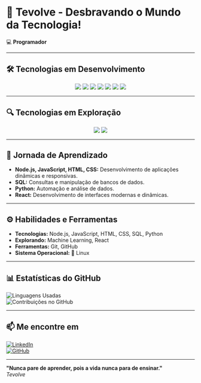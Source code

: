 # 🚀 **Tevolve - Desbravando o Mundo da Tecnologia!**

💻 **Programador**

---

## 🛠️ **Tecnologias em Desenvolvimento**  

<p align="center">
  <img src="https://img.shields.io/badge/Node.js-339933?style=flat&logo=node.js&logoColor=white" />
  <img src="https://img.shields.io/badge/JavaScript-F7DF1E?style=flat&logo=javascript&logoColor=black" />
  <img src="https://img.shields.io/badge/HTML5-E34F26?style=flat&logo=html5&logoColor=white" />
  <img src="https://img.shields.io/badge/CSS3-1572B6?style=flat&logo=css3&logoColor=white" />
  <img src="https://img.shields.io/badge/SQL-4479A1?style=flat&logo=postgresql&logoColor=white" />
  <img src="https://img.shields.io/badge/Python-3776AB?style=flat&logo=python&logoColor=white" />
  <img src="https://img.shields.io/badge/Linux-FCC624?style=flat&logo=linux&logoColor=black" />
</p>

---

## 🔍 **Tecnologias em Exploração**  

<p align="center">
  <img src="https://img.shields.io/badge/Machine%20Learning-FF6F00?style=flat&logo=tensorflow&logoColor=white" />
  <img src="https://img.shields.io/badge/React-61DAFB?style=flat&logo=react&logoColor=black" />
</p>

---

## 🎯 **Jornada de Aprendizado**  

- **Node.js, JavaScript, HTML, CSS:** Desenvolvimento de aplicações dinâmicas e responsivas.  
- **SQL:** Consultas e manipulação de bancos de dados.  
- **Python:** Automação e análise de dados.   
- **React:** Desenvolvimento de interfaces modernas e dinâmicas.  

---

## ⚙️ **Habilidades e Ferramentas**  

- **Tecnologias:** Node.js, JavaScript, HTML, CSS, SQL, Python  
- **Explorando:** Machine Learning, React  
- **Ferramentas:** Git, GitHub  
- **Sistema Operacional:** 🐧 Linux  

---


## 📊 **Estatísticas do GitHub**  

![Linguagens Usadas](https://github-readme-stats.vercel.app/api/top-langs/?username=tevolve&layout=compact&hide_title=true)  
![Contribuições no GitHub](https://github-readme-stats.vercel.app/api?username=tevolve&show_icons=true&hide_title=true&count_private=true)

---

## 📫 **Me encontre em**  

[![LinkedIn](https://img.shields.io/badge/LinkedIn-0077B5?style=flat&logo=linkedin&logoColor=white)](https://www.linkedin.com/in/tev0lv3)  
[![GitHub](https://img.shields.io/badge/GitHub-000000?style=flat&logo=github&logoColor=white)](https://github.com/tevolve)  

---

**"Nunca pare de aprender, pois a vida nunca para de ensinar."**  
<em>Tevolve</em>
